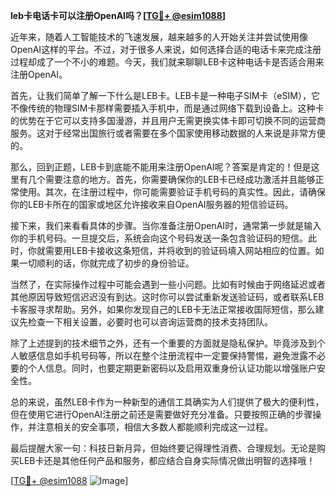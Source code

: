 **leb卡电话卡可以注册OpenAI吗？[[TG💪+ @esim1088](https://t.me/s/esim1088)]**

近年来，随着人工智能技术的飞速发展，越来越多的人开始关注并尝试使用像OpenAI这样的平台。不过，对于很多人来说，如何选择合适的电话卡来完成注册过程却成了一个不小的难题。今天，我们就来聊聊LEB卡这种电话卡是否适合用来注册OpenAI。

首先，让我们简单了解一下什么是LEB卡。LEB卡是一种电子SIM卡（eSIM），它不像传统的物理SIM卡那样需要插入手机中，而是通过网络下载到设备上。这种卡的优势在于它可以支持多国漫游，并且用户无需更换实体卡即可切换不同的运营商服务。这对于经常出国旅行或者需要在多个国家使用移动数据的人来说是非常方便的。

那么，回到正题，LEB卡到底能不能用来注册OpenAI呢？答案是肯定的！但是这里有几个需要注意的地方。首先，你需要确保你的LEB卡已经成功激活并且能够正常使用。其次，在注册过程中，你可能需要验证手机号码的真实性。因此，请确保你的LEB卡所在的国家或地区允许接收来自OpenAI服务器的短信验证码。

接下来，我们来看看具体的步骤。当你准备注册OpenAI时，通常第一步就是输入你的手机号码。一旦提交后，系统会向这个号码发送一条包含验证码的短信。此时，你就需要用LEB卡接收这条短信，并将收到的验证码填入网站相应的位置。如果一切顺利的话，你就完成了初步的身份验证。

当然了，在实际操作过程中可能会遇到一些小问题。比如有时候由于网络延迟或者其他原因导致短信迟迟没有到达。这时你可以尝试重新发送验证码，或者联系LEB卡客服寻求帮助。另外，如果你发现自己的LEB卡无法正常接收国际短信，那么建议先检查一下相关设置，必要时也可以咨询运营商的技术支持团队。

除了上述提到的技术细节之外，还有一个重要的方面就是隐私保护。毕竟涉及到个人敏感信息如手机号码等，所以在整个注册流程中一定要保持警惕，避免泄露不必要的个人信息。同时，也要定期更新密码以及启用双重身份认证功能以增强账户安全性。

总的来说，虽然LEB卡作为一种新型的通信工具确实为人们提供了极大的便利性，但在使用它进行OpenAI注册之前还是需要做好充分准备。只要按照正确的步骤操作，并注意相关的安全事项，相信大多数人都能顺利完成这一过程。

最后提醒大家一句：科技日新月异，但始终要记得理性消费、合理规划。无论是购买LEB卡还是其他任何产品和服务，都应结合自身实际情况做出明智的选择哦！

[[TG💪+ @esim1088](https://t.me/s/esim1088) ![Image](https://i.postimg.cc/4NQfJmqS/Snipaste-2025-05-13-00-14-12.png)]